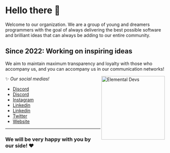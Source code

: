 # Hello there 👋

Welcome to our organization. We are a group of young and dreamers programmers with the goal of always delivering the best possible software and brilliant ideas that can always be adding to our entire community.

## Since 2022: Working on inspiring ideas
We aim to maintain maximum transparency and loyalty with those who accompany us, and you can accompany us in our communication networks!

<div style="display: inline_block">
    <img align="right" alt="Elemental Devs" src="https://media.discordapp.net/attachments/861650276519641109/957447272466116638/ElementalDEVS-cNome.png" style="height: 200px; width:200px">
</div>

✨ *Our social medias!*
- [Discord](https://discord.gg/KGGBC2NeRZ)
- <a href="https://discord.gg/KGGBC2NeRZ" target=_blank>Discord</a>
- [Instagram](https://instagram.com/)
- [Linkedin](https://www.linkedin.com/company/elemental-developers)
- <a href="https://www.linkedin.com/company/elemental-developers" target="_blank">Linkedin</a>
- [Twitter](https://twitter.com/)
- [Website]()

---

### We will be very happy with you by our side! ❤